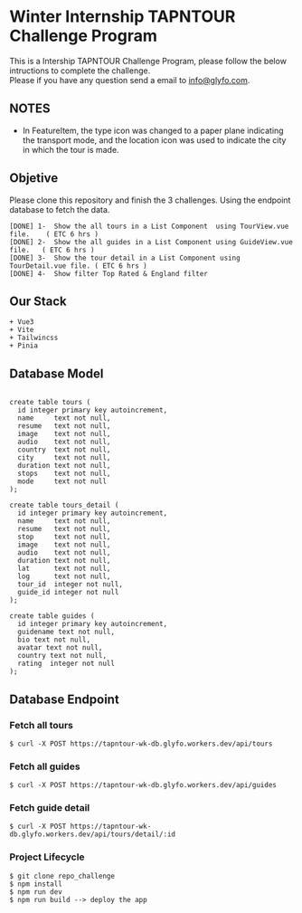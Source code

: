 # Winter Internship TAPNTOUR Challenge Program

This is a Intership TAPNTOUR Challenge Program, please follow the below intructions to complete the challenge.  
Please if you have any question send a email to info@glyfo.com.

## NOTES
- In FeatureItem, the type icon was changed to a paper plane indicating the transport mode, and the location icon was used to indicate the city in which the tour is made.

## Objetive 

Please clone this repository and finish the 3 challenges. Using the endpoint database to fetch the data. 
```console
[DONE] 1-  Show the all tours in a List Component  using TourView.vue file.    ( ETC 6 hrs ) 
[DONE] 2-  Show the all guides in a List Component using GuideView.vue file.   ( ETC 6 hrs )
[DONE] 3-  Show the tour detail in a List Component using TourDetail.vue file. ( ETC 6 hrs )
[DONE] 4-  Show filter Top Rated & England filter   
```
## Our Stack

```console
+ Vue3 
+ Vite 
+ Tailwincss 
+ Pinia 
```

## Database Model 

```console

create table tours (
  id integer primary key autoincrement,
  name     text not null,
  resume   text not null,
  image    text not null,
  audio    text not null,
  country  text not null,
  city     text not null,
  duration text not null,
  stops    text not null,
  mode     text not null
);

create table tours_detail (
  id integer primary key autoincrement,
  name     text not null,
  resume   text not null,
  stop     text not null,
  image    text not null,
  audio    text not null,
  duration text not null,
  lat      text not null,
  log      text not null,
  tour_id  integer not null,
  guide_id integer not null
);

create table guides (
  id integer primary key autoincrement,
  guidename text not null,
  bio text not null,
  avatar text not null,
  country text not null,
  rating  integer not null
);

```
## Database Endpoint 

### Fetch all tours

```
$ curl -X POST https://tapntour-wk-db.glyfo.workers.dev/api/tours

```

### Fetch all guides

```
$ curl -X POST https://tapntour-wk-db.glyfo.workers.dev/api/guides

```

### Fetch guide detail

```
$ curl -X POST https://tapntour-wk-db.glyfo.workers.dev/api/tours/detail/:id

```

### Project Lifecycle 

```
$ git clone repo_challenge 
$ npm install 
$ npm run dev 
$ npm run build --> deploy the app

```
